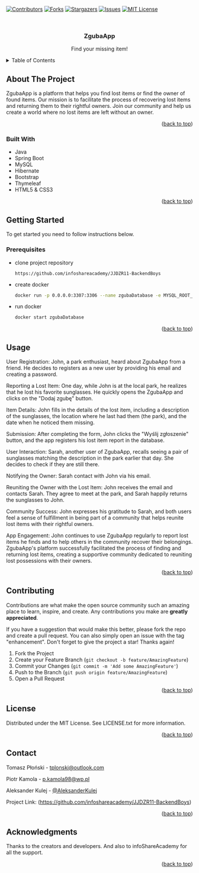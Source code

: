 [![Contributors][contributors-shield]][contributors-url]
[![Forks][forks-shield]][forks-url]
[![Stargazers][stars-shield]][stars-url]
[![Issues][issues-shield]][issues-url]
[![MIT License][license-shield]][license-url]




<!-- PROJECT LOGO -->
<br />
<div align="center">
  <h3 align="center">ZgubaApp</h3>

  <p align="center">
    Find your missing item!
  </p>
</div>



<!-- TABLE OF CONTENTS -->
<details>
  <summary>Table of Contents</summary>
  <ol>
    <li>
      <a href="#about-the-project">About The Project</a>
      <ul>
        <li><a href="#built-with">Built With</a></li>
      </ul>
    </li>
    <li>
      <a href="#getting-started">Getting Started</a>
      <ul>
        <li><a href="#prerequisites">Prerequisites</a></li>
      </ul>
    </li>
    <li><a href="#usage">Usage</a></li>
    <li><a href="#contributing">Contributing</a></li>
    <li><a href="#license">License</a></li>
    <li><a href="#contact">Contact</a></li>
    <li><a href="#acknowledgments">Acknowledgments</a></li>
  </ol>
</details>



<!-- ABOUT THE PROJECT -->
## About The Project

ZgubaApp is a platform that helps you find lost items or find the owner of found items. 
Our mission is to facilitate the process of recovering lost items and returning them to their rightful owners. 
Join our community and help us create a world where no lost items are left without an owner.

<p align="right">(<a href="#readme-top">back to top</a>)</p>



### Built With

* Java
* Spring Boot
* MySQL
* Hibernate
* Bootstrap
* Thymeleaf
* HTML5 & CSS3


<p align="right">(<a href="#readme-top">back to top</a>)</p>



<!-- GETTING STARTED -->
## Getting Started

To get started you need to follow instructions below.

### Prerequisites

* clone project repository
    ```
    https://github.com/infoshareacademy/JJDZR11-BackendBoys
    ```
  
* create docker
    ```sh
    docker run -p 0.0.0.0:3307:3306 --name zgubaDatabase -e MYSQL_ROOT_PASSWORD=root -e MYSQL_DATABASE=zgubaDatabase -d mysql:8.0.32
    ```
  
* run docker
    ```sh
    docker start zgubaDatabase
    ```

<p align="right">(<a href="#readme-top">back to top</a>)</p>



<!-- USAGE EXAMPLES -->
## Usage

User Registration:
John, a park enthusiast, heard about ZgubaApp from a friend. He decides to registers as a new user by providing his email and creating a password.

Reporting a Lost Item:
One day, while John is at the local park, he realizes that he lost his favorite sunglasses. He quickly opens the ZgubaApp and clicks on the "Dodaj zgubę" button.

Item Details:
John fills in the details of the lost item, including a description of the sunglasses, the location where he last had them (the park), and the date when he noticed them missing.

Submission:
After completing the form, John clicks the "Wyślij zgłoszenie" button, and the app registers his lost item report in the database.

User Interaction:
Sarah, another user of ZgubaApp, recalls seeing a pair of sunglasses matching the description in the park earlier that day. She decides to check if they are still there.

Notifying the Owner:
Sarah contact with John via his email.

Reuniting the Owner with the Lost Item:
John receives the email and contacts Sarah. They agree to meet at the park, and Sarah happily returns the sunglasses to John.

Community Success:
John expresses his gratitude to Sarah, and both users feel a sense of fulfillment in being part of a community that helps reunite lost items with their rightful owners.

App Engagement:
John continues to use ZgubaApp regularly to report lost items he finds and to help others in the community recover their belongings.
ZgubaApp's platform successfully facilitated the process of finding and returning lost items, creating a supportive community dedicated to reuniting lost possessions with their owners.



<p align="right">(<a href="#readme-top">back to top</a>)</p>

<!-- CONTRIBUTING -->
## Contributing

Contributions are what make the open source community such an amazing place to learn, inspire, and create. Any contributions you make are **greatly appreciated**.

If you have a suggestion that would make this better, please fork the repo and create a pull request. You can also simply open an issue with the tag "enhancement".
Don't forget to give the project a star! Thanks again!

1. Fork the Project
2. Create your Feature Branch (`git checkout -b feature/AmazingFeature`)
3. Commit your Changes (`git commit -m 'Add some AmazingFeature'`)
4. Push to the Branch (`git push origin feature/AmazingFeature`)
5. Open a Pull Request

<p align="right">(<a href="#readme-top">back to top</a>)</p>


<!-- LICENSE -->
## License

Distributed under the MIT License. See LICENSE.txt for more information.

<p align="right">(<a href="#readme-top">back to top</a>)</p>


<!-- CONTACT -->
## Contact

Tomasz Płoński - tplonski@outlook.com

Piotr Kamola - p.kamola98@wp.pl

Aleksander Kulej - [@AleksanderKulej](https://twitter.com/AleksanderKulej)


Project Link: (https://github.com/infoshareacademy/JJDZR11-BackendBoys)

<p align="right">(<a href="#readme-top">back to top</a>)</p>



<!-- ACKNOWLEDGMENTS -->
## Acknowledgments

Thanks to the creators and developers. And also to infoShareAcademy for all the support.

<p align="right">(<a href="#readme-top">back to top</a>)</p>



<!-- MARKDOWN LINKS & IMAGES -->
<!-- https://www.markdownguide.org/basic-syntax/#reference-style-links -->
  [contributors-shield]: https://img.shields.io/badge/CONTRIBUTORS-8A2BE2
[contributors-url]: https://github.com/infoshareacademy/JJDZR11-BackendBoys/graphs/contributors
[forks-shield]: https://img.shields.io/badge/FORKS-green
[forks-url]: https://github.com/infoshareacademy/JJDZR11-BackendBoys/forks
[stars-shield]: https://img.shields.io/badge/STARS-yellow
[stars-url]: https://github.com/infoshareacademy/JJDZR11-BackendBoys/stargazers
[issues-shield]: https://img.shields.io/badge/ISSUES-red
[issues-url]: https://github.com/infoshareacademy/JJDZR11-BackendBoys/issues
[license-shield]: https://img.shields.io/badge/LICENSE-orange
[license-url]: https://github.com/infoshareacademy/JJDZR11-BackendBoys/blob/main/LICENSE
[product-screenshot]: images/screenshot.png
[Java]: https://img.shields.io/badge/java-blue?Java=java
[Java-url]: https://www.java.com/pl/
[Spring]: https://img.shields.io/badge/spring-blue?Spring=spring
[Spring-url]: https://spring.io/projects/spring-boot
